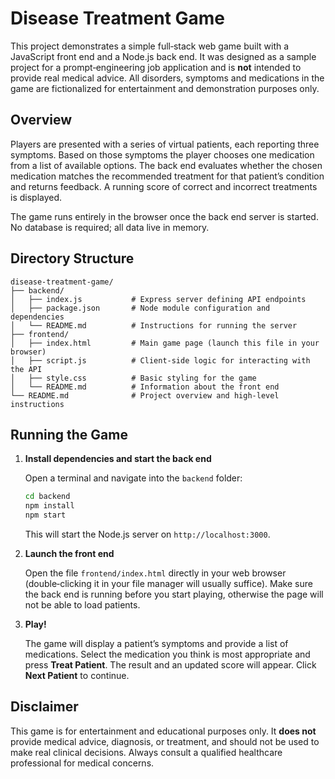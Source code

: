 # Disease Treatment Game

This project demonstrates a simple full‑stack web game built with a JavaScript front end and a Node.js back end.  It was designed as a sample project for a prompt‑engineering job application and is **not** intended to provide real medical advice.  All disorders, symptoms and medications in the game are fictionalized for entertainment and demonstration purposes only.

## Overview

Players are presented with a series of virtual patients, each reporting three symptoms.  Based on those symptoms the player chooses one medication from a list of available options.  The back end evaluates whether the chosen medication matches the recommended treatment for that patient’s condition and returns feedback.  A running score of correct and incorrect treatments is displayed.

The game runs entirely in the browser once the back end server is started.  No database is required; all data live in memory.

## Directory Structure

```
disease-treatment-game/
├── backend/
│   ├── index.js           # Express server defining API endpoints
│   ├── package.json       # Node module configuration and dependencies
│   └── README.md          # Instructions for running the server
├── frontend/
│   ├── index.html         # Main game page (launch this file in your browser)
│   ├── script.js          # Client‑side logic for interacting with the API
│   ├── style.css          # Basic styling for the game
│   └── README.md          # Information about the front end
└── README.md              # Project overview and high‑level instructions
```

## Running the Game

1. **Install dependencies and start the back end**

   Open a terminal and navigate into the `backend` folder:

   ```bash
   cd backend
   npm install
   npm start
   ```

   This will start the Node.js server on `http://localhost:3000`.

2. **Launch the front end**

   Open the file `frontend/index.html` directly in your web browser (double‑clicking it in your file manager will usually suffice).  Make sure the back end is running before you start playing, otherwise the page will not be able to load patients.

3. **Play!**

   The game will display a patient’s symptoms and provide a list of medications.  Select the medication you think is most appropriate and press **Treat Patient**.  The result and an updated score will appear.  Click **Next Patient** to continue.

## Disclaimer

This game is for entertainment and educational purposes only.  It **does not** provide medical advice, diagnosis, or treatment, and should not be used to make real clinical decisions.  Always consult a qualified healthcare professional for medical concerns.